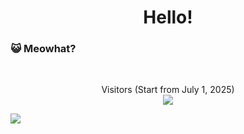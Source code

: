 <h1 align="center">Hello!</h1>

### :smiley_cat: Meowhat?
</br>
  <p align="center">Visitors (Start from July 1, 2025)
<br>
    
  <img src="[https://count.getloli.com/@:dackydeyb?name=%3Adackydeyb&theme=miku&padding=7&offset=0&align=top&scale=1&pixelated=1&darkmode=auto](https://count.getloli.com/@counter?name=counter&theme=booru-mjg&padding=7&offset=0&align=top&scale=1&pixelated=1&darkmode=auto)"/>
</p>

<a href="https://www.youtube.com/watch?v=dQw4w9WgXcQ"><img src="https://user-images.githubusercontent.com/73097560/115834477-dbab4500-a447-11eb-908a-139a6edaec5c.gif"></a>
